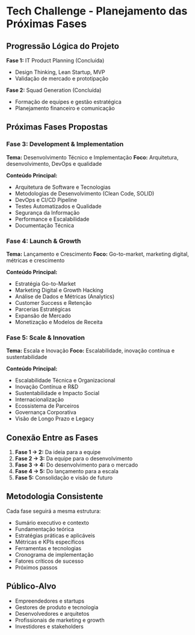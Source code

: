 # Tech Challenge - Planejamento das Próximas Fases

## Progressão Lógica do Projeto

**Fase 1:** IT Product Planning (Concluída)
- Design Thinking, Lean Startup, MVP
- Validação de mercado e prototipação

**Fase 2:** Squad Generation (Concluída)  
- Formação de equipes e gestão estratégica
- Planejamento financeiro e comunicação

## Próximas Fases Propostas

### Fase 3: Development & Implementation
**Tema:** Desenvolvimento Técnico e Implementação
**Foco:** Arquitetura, desenvolvimento, DevOps e qualidade

**Conteúdo Principal:**
- Arquitetura de Software e Tecnologias
- Metodologias de Desenvolvimento (Clean Code, SOLID)
- DevOps e CI/CD Pipeline
- Testes Automatizados e Qualidade
- Segurança da Informação
- Performance e Escalabilidade
- Documentação Técnica

### Fase 4: Launch & Growth
**Tema:** Lançamento e Crescimento
**Foco:** Go-to-market, marketing digital, métricas e crescimento

**Conteúdo Principal:**
- Estratégia Go-to-Market
- Marketing Digital e Growth Hacking
- Análise de Dados e Métricas (Analytics)
- Customer Success e Retenção
- Parcerias Estratégicas
- Expansão de Mercado
- Monetização e Modelos de Receita

### Fase 5: Scale & Innovation
**Tema:** Escala e Inovação
**Foco:** Escalabilidade, inovação contínua e sustentabilidade

**Conteúdo Principal:**
- Escalabilidade Técnica e Organizacional
- Inovação Contínua e R&D
- Sustentabilidade e Impacto Social
- Internacionalização
- Ecossistema de Parceiros
- Governança Corporativa
- Visão de Longo Prazo e Legacy

## Conexão Entre as Fases

1. **Fase 1 → 2:** Da ideia para a equipe
2. **Fase 2 → 3:** Da equipe para o desenvolvimento
3. **Fase 3 → 4:** Do desenvolvimento para o mercado
4. **Fase 4 → 5:** Do lançamento para a escala
5. **Fase 5:** Consolidação e visão de futuro

## Metodologia Consistente

Cada fase seguirá a mesma estrutura:
- Sumário executivo e contexto
- Fundamentação teórica
- Estratégias práticas e aplicáveis
- Métricas e KPIs específicos
- Ferramentas e tecnologias
- Cronograma de implementação
- Fatores críticos de sucesso
- Próximos passos

## Público-Alvo

- Empreendedores e startups
- Gestores de produto e tecnologia
- Desenvolvedores e arquitetos
- Profissionais de marketing e growth
- Investidores e stakeholders

